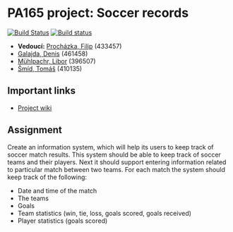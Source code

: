 # PA165 project: Soccer records

[![Build Status](https://travis-ci.org/fprochazka/fi-muni-PA165-project.svg?branch=master)](https://travis-ci.org/fprochazka/fi-muni-PA165-project)
[![Build status](https://ci.appveyor.com/api/projects/status/br4anlv4k6c8cmbp/branch/master?svg=true)](https://ci.appveyor.com/project/fprochazka/fi-muni-pa165-project/branch/master)

* **Vedoucí:** [Procházka, Filip](https://github.com/fprochazka) (433457)
* [Galajda, Denis](https://github.com/ATP93) (461458)
* [Mühlpachr, Libor](https://github.com/396507) (396507)
* [Šmíd, Tomáš](https://github.com/TomasSmid) (410135)

## Important links

* [Project wiki](https://github.com/fprochazka/fi-muni-PA165-project/wiki)

## Assignment

Create an information system, which will help its users to keep track of soccer match results. This system should be able to keep track of soccer teams and their players.
Next it should support entering information related to particular match between two teams. For each match the system should keep track of the following:

* Date and time of the match
* The teams
* Goals
* Team statistics (win, tie, loss, goals scored, goals received)
* Player statistics (goals scored)
